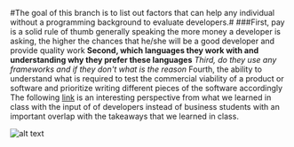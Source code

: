 #The goal of this branch is to list out factors that can help any individual without a programming background to evaluate developers.#
###First, pay is a solid rule of thumb generally speaking the more money a developer is asking, the higher the chances that he/she will be a good developer and provide quality work
**Second, which languages they work with and understanding why they prefer these languages**
*Third, do they use any frameworks and if they don't what is the reason*
Fourth, the ability to understand what is required to test the commercial viability of a product or software and prioritize writing different pieces of the software accordingly
The following [link](http://stackoverflow.com/questions/2103114/evaluating-developers) is an interesting perspective from what we learned in class with the input of of developers instead of business students with an important overlap with the takeaways that we learned in class.

![alt text](http://www.a2zmenu.com/FunAtWork/images/Software-Development-Life-Cycle.gif)
